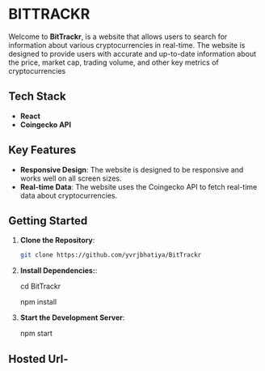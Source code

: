 # BITTRACKR 

Welcome to **BitTrackr**, is a website that allows users to search for information about various cryptocurrencies in real-time. The website is designed to provide users with accurate and up-to-date information about the price, market cap, trading volume, and other key metrics of cryptocurrencies

## Tech Stack

- **React**
- **Coingecko API**

## Key Features

- **Responsive Design**: The website is designed to be responsive and works well on all screen sizes.
- **Real-time Data**: The website uses the Coingecko API to fetch real-time data about cryptocurrencies.

## Getting Started

1. **Clone the Repository**:

   ```bash
   git clone https://github.com/yvrjbhatiya/BitTrackr

   ```

2. **Install Dependencies:**:

    cd BitTrackr
   
    npm install

4. **Start the Development Server**:

    npm start


## Hosted Url- 

   ```
   
   ```

